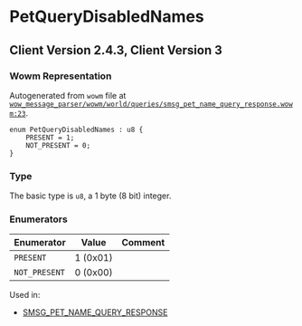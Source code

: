 # PetQueryDisabledNames

## Client Version 2.4.3, Client Version 3

### Wowm Representation

Autogenerated from `wowm` file at [`wow_message_parser/wowm/world/queries/smsg_pet_name_query_response.wowm:23`](https://github.com/gtker/wow_messages/tree/main/wow_message_parser/wowm/world/queries/smsg_pet_name_query_response.wowm#L23).

```rust,ignore
enum PetQueryDisabledNames : u8 {
    PRESENT = 1;
    NOT_PRESENT = 0;
}
```
### Type
The basic type is `u8`, a 1 byte (8 bit) integer.
### Enumerators
| Enumerator | Value  | Comment |
| --------- | -------- | ------- |
| `PRESENT` | 1 (0x01) |  |
| `NOT_PRESENT` | 0 (0x00) |  |

Used in:
* [SMSG_PET_NAME_QUERY_RESPONSE](smsg_pet_name_query_response.md)

